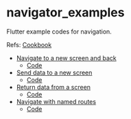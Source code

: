 # navigator_examples
Flutter example codes for navigation.

Refs: [Cookbook](https://flutter.io/cookbook/)

- [Navigate to a new screen and back](https://flutter.io/cookbook/navigation/navigation-basics/)
  - [Code](./lib/new_screen_and_back)
- [Send data to a new screen](https://flutter.io/cookbook/navigation/passing-data/)
  - [Code](./lib/send_data)
- [Return data from a screen](https://flutter.io/cookbook/navigation/returning-data/)
  - [Code](./lib/return_data)
- [Navigate with named routes](https://flutter.io/cookbook/networking/named-routes/)
  - [Code](./lib/named_route)
